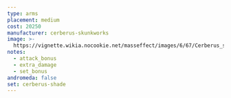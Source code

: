 ```yaml
---
type: arms
placement: medium
cost: 20250
manufacturer: cerberus-skunkworks
image: >-
  https://vignette.wikia.nocookie.net/masseffect/images/6/67/Cerberus_shade.jpg/revision/latest/scale-to-width-down/700?cb=20130308134524
notes:
  - attack_bonus
  - extra_damage
  - set_bonus
andromeda: false
set: cerberus-shade
---
```

